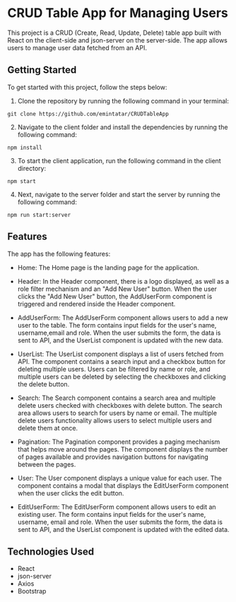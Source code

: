 # CRUD Table App for Managing Users

This project is a CRUD (Create, Read, Update, Delete) table app built with React on the client-side and json-server on the server-side. The app allows users to manage user data fetched from an API.

## Getting Started

To get started with this project, follow the steps below:

1. Clone the repository by running the following command in your terminal:

`git clone https://github.com/emintatar/CRUDTableApp`

2. Navigate to the client folder and install the dependencies by running the following command:

`npm install`

3. To start the client application, run the following command in the client directory:

`npm start`

4. Next, navigate to the server folder and start the server by running the following command:

`npm run start:server`

## Features

The app has the following features:
- Home: The Home page is the landing page for the application.

- Header: In the Header component, there is a logo displayed, as well as a role filter mechanism and an "Add New User" button. When the user clicks the "Add New User" button, the AddUserForm component is triggered and rendered inside the Header component.

- AddUserForm: The AddUserForm component allows users to add a new user to the table. The form contains input fields for the user's name, username,email and role. When the user submits the form, the data is sent to API, and the UserList component is updated with the new data.

- UserList: The UserList component displays a list of users fetched from API. The component contains a search input and a checkbox button for deleting multiple users. Users can be filtered by name or role, and multiple users can be deleted by selecting the checkboxes and clicking the delete button.

- Search: The Search component contains a search area and multiple delete users checked with checkboxes with delete button. The search area allows users to search for users by name or email. The multiple delete users functionality allows users to select multiple users and delete them at once.

- Pagination: The Pagination component provides a paging mechanism that helps move around the pages. The component displays the number of pages available and provides navigation buttons for navigating between the pages.

- User: The User component displays a unique value for each user. The component contains a modal that displays the EditUserForm component when the user clicks the edit button.

- EditUserForm: The EditUserForm component allows users to edit an existing user. The form contains input fields for the user's name, username, email and role. When the user submits the form, the data is sent to API, and the UserList component is updated with the edited data.

## Technologies Used

- React
- json-server
- Axios
- Bootstrap